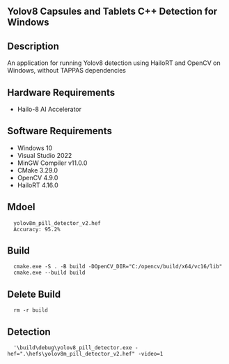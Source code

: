 ## Yolov8 Capsules and Tablets C++ Detection for Windows

## Description
An application for running Yolov8 detection using HailoRT and OpenCV on Windows, without TAPPAS dependencies

## Hardware Requirements
* Hailo-8 AI Accelerator

## Software Requirements
* Windows 10
* Visual Studio 2022
* MinGW Compiler v11.0.0
* CMake 3.29.0
* OpenCV 4.9.0
* HailoRT 4.16.0

## Mdoel
```
  yolov8m_pill_detector_v2.hef
  Accuracy: 95.2%
```

## Build
```
  cmake.exe -S . -B build -DOpenCV_DIR="C:/opencv/build/x64/vc16/lib"
  cmake.exe --build build
```

## Delete Build
```
  rm -r build
```

## Detection
```
  '\build\debug\yolov8_pill_detector.exe -hef=".\hefs\yolov8m_pill_detector_v2.hef" -video=1 
```
